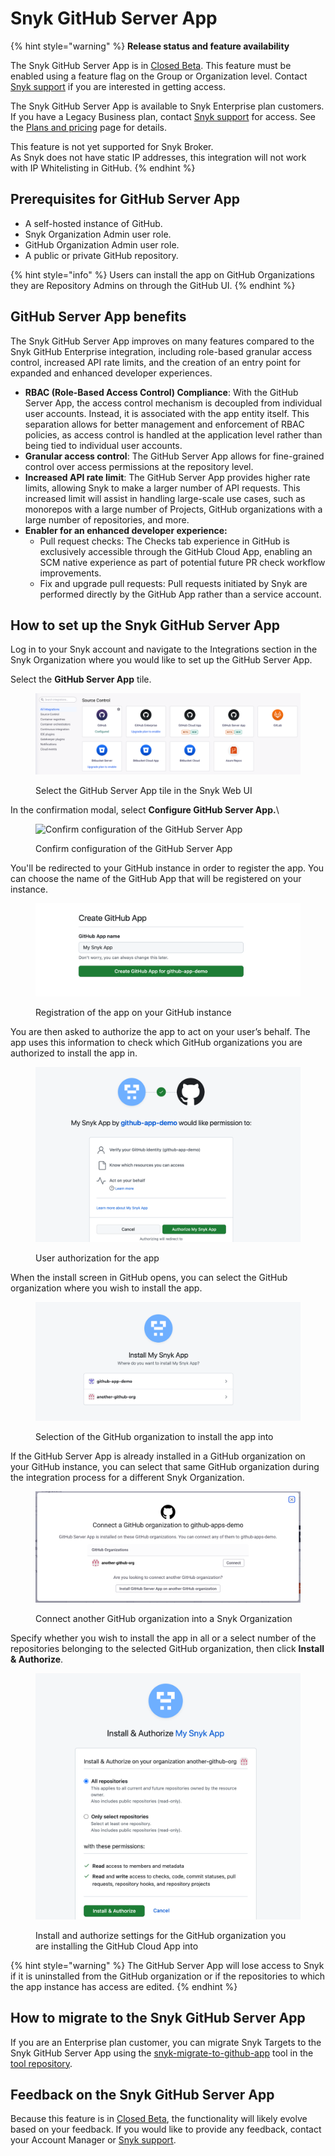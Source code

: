 # Snyk GitHub Server App

{% hint style="warning" %}
**Release status and feature availability**

The Snyk GitHub Server App is in [Closed Beta](../../getting-started/snyk-release-process.md). This feature must be enabled using a feature flag on the Group or Organization level. Contact [Snyk support](https://support.snyk.io/hc/en-us/requests/new) if you are interested in getting access.

The Snyk GitHub Server App is available to Snyk Enterprise plan customers. If you have a Legacy Business plan, contact [Snyk support](https://support.snyk.io/hc/en-us) for access. See the [Plans and pricing](https://snyk.io/plans/) page for details.

This feature is not yet supported for Snyk Broker.\
As Snyk does not have static IP addresses, this integration will not work with IP Whitelisting in GitHub.
{% endhint %}

## Prerequisites for GitHub Server App

* A self-hosted instance of GitHub.
* Snyk Organization Admin user role.
* GitHub Organization Admin user role.
* A public or private GitHub repository.

{% hint style="info" %}
Users can install the app on GitHub Organizations they are Repository Admins on through the GitHub UI.
{% endhint %}

## GitHub Server App benefits

The Snyk GitHub Server App improves on many features compared to the Snyk GitHub Enterprise integration, including role-based granular access control, increased API rate limits, and the creation of an entry point for expanded and enhanced developer experiences.

* **RBAC (Role-Based Access Control) Compliance**: With the GitHub Server App, the access control mechanism is decoupled from individual user accounts. Instead, it is associated with the app entity itself. This separation allows for better management and enforcement of RBAC policies, as access control is handled at the application level rather than being tied to individual user accounts.
* **Granular access control**: The GitHub Server App allows for fine-grained control over access permissions at the repository level.&#x20;
* **Increased API rate limit**: The GitHub Server App provides higher rate limits, allowing Snyk to make a larger number of API requests. This increased limit will assist in handling large-scale use cases, such as monorepos with a large number of Projects, GitHub organizations with a large number of repositories, and more.
* **Enabler for an enhanced developer experience:**
  * Pull request checks: The Checks tab experience in GitHub is exclusively accessible through the GitHub Cloud App, enabling an SCM native experience as part of potential future PR check workflow improvements.
  * Fix and upgrade pull requests: Pull requests initiated by Snyk are performed directly by the GitHub App rather than a service account.

## How to set up the Snyk GitHub Server App

Log in to your Snyk account and navigate to the Integrations section in the Snyk Organization where you would like to set up the GitHub Server App.

Select the **GitHub Server App** tile.

<figure><img src="../../.gitbook/assets/Screenshot 2024-06-05 at 11.12.40.png" alt="Select the GitHub Server App tile in the Snyk Web UI"><figcaption><p>Select the GitHub Server App tile in the Snyk Web UI</p></figcaption></figure>

In the confirmation modal, select **Configure GitHub Server App.**\


<figure><img src="https://lh7-us.googleusercontent.com/docsz/AD_4nXceIkKngJie6IJ9QAdoTbHkJoNOFuJtzItSyvgawGixNoqJf_ITi4lgzM6UCO5DVLuN83-Ry7z9iagPUDzsplCt5MyZzREvrVYox0OoCep2me8gy4w4C4NUT_hv-HiDJSacXdxWpKqqXCghIo78WRydL0t5?key=zABDbDwEFVygIY1cldcfgQ" alt="Confirm configuration of the GitHub Server App" width="375"><figcaption><p>Confirm configuration of the GitHub Server App</p></figcaption></figure>

You'll be redirected to your GitHub instance in order to register the app. You can choose the name of the GitHub App that will be registered on your instance.

<figure><img src="../../.gitbook/assets/Screenshot 2024-06-19 at 10.02.55.png" alt="Registration of the app on your GitHub instance"><figcaption><p>Registration of the app on your GitHub instance</p></figcaption></figure>

You are then asked to authorize the app to act on your user’s behalf. The app uses this information to check which GitHub organizations you are authorized to install the app in.

<figure><img src="../../.gitbook/assets/Screenshot 2024-06-19 at 10.03.17 (1).png" alt="User authorization for the app" width="563"><figcaption><p>User authorization for the app</p></figcaption></figure>

When the install screen in GitHub opens, you can select the GitHub organization where you wish to install the app.

<figure><img src="../../.gitbook/assets/Screenshot 2024-06-19 at 10.03.39.png" alt="Selection of the GitHub organization to install the app into"><figcaption><p>Selection of the GitHub organization to install the app into</p></figcaption></figure>

If the GitHub Server App is already installed in a GitHub organization on your GitHub instance, you can select that same GitHub organization during the integration process for a different Snyk Organization.

<figure><img src="../../.gitbook/assets/Screenshot 2024-06-19 at 10.05.05.png" alt="Connect another GitHub organization into a Snyk Organization"><figcaption><p>Connect another GitHub organization into a Snyk Organization</p></figcaption></figure>

Specify whether you wish to install the app in all or a select number of the repositories belonging to the selected GitHub organization, then click **Install & Authorize**.

<figure><img src="../../.gitbook/assets/Screenshot 2024-06-19 at 10.04.09.png" alt="Install and authorize settings for the GitHub organization you are installing the GitHub Cloud App into" width="563"><figcaption><p>Install and authorize settings for the GitHub organization you are installing the GitHub Cloud App into</p></figcaption></figure>

{% hint style="warning" %}
The GitHub Server App will lose access to Snyk if it is uninstalled from the GitHub organization or if the repositories to which the app instance has access are edited.
{% endhint %}

## How to migrate to the Snyk GitHub Server App

If you are an Enterprise plan customer, you can migrate Snyk Targets to the Snyk GitHub Server App using the [snyk-migrate-to-github-app](https://github.com/snyk-labs/snyk-migrate-to-github-app) tool in the [tool repository](https://github.com/snyk-labs/snyk-migrate-to-github-app).

## Feedback on the Snyk GitHub Server App

Because this feature is in [Closed Beta](../../getting-started/snyk-release-process.md), the functionality will likely evolve based on your feedback. If you would like to provide any feedback, contact your Account Manager or [Snyk support](https://support.snyk.io/hc/en-us/requests/new).



